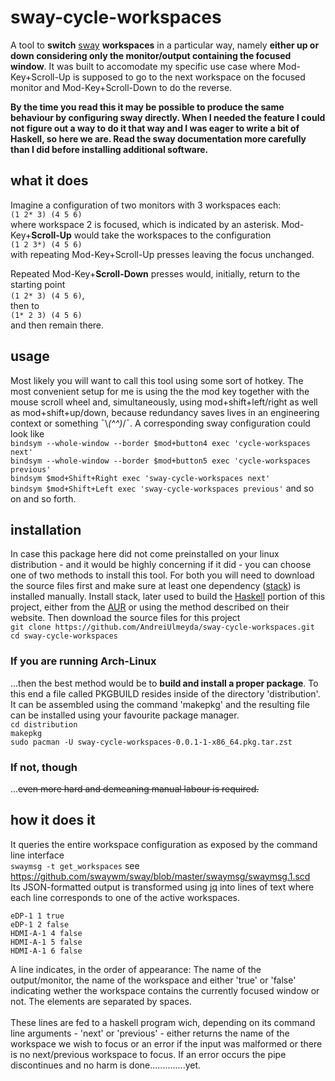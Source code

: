 # sway-cycle-workspaces
A tool to **switch** [sway](https://swaywm.org/) **workspaces** in a particular way, namely **either up or down considering only the monitor/output containing the focused window**.
It was built to accomodate my specific use case where Mod-Key+Scroll-Up is supposed to go to the next workspace on the focused monitor and Mod-Key+Scroll-Down to do the reverse.

**By the time you read this it may be possible to produce the same behaviour by configuring sway directly. When I needed the feature I could not figure out a way to do it that way and I was eager to write a bit of Haskell, so here we are. Read the sway documentation more carefully than I did before installing additional software.**

## what it does
Imagine a configuration of two monitors with 3 workspaces each:
<br/> `(1 2* 3) (4 5 6)`<br/>
where workspace 2 is focused, which is indicated by an asterisk.
Mod-Key+**Scroll-Up** would take the workspaces to the configuration
<br/>`(1 2 3*) (4 5 6)`<br/>
with repeating Mod-Key+Scroll-Up presses leaving the focus unchanged.

Repeated Mod-Key+**Scroll-Down** presses would, initially, return to the starting point
<br/>`(1 2* 3) (4 5 6)`,<br/>
then to
<br/>`(1* 2 3) (4 5 6)`<br/>
and then remain there.

## usage
Most likely you will want to call this tool using some sort of hotkey. The most convenient setup for
me is using the the mod key together with the mouse scroll wheel and, simultaneously, using mod+shift+left/right
as well as mod+shift+up/down, because redundancy saves lives in an engineering context or something ¯\\_(^^)_/¯.
A corresponding sway configuration could look like
<br/> `bindsym --whole-window --border $mod+button4 exec 'cycle-workspaces next'`
<br/> `bindsym --whole-window --border $mod+button5 exec 'cycle-workspaces previous'`
<br/> `bindsym $mod+Shift+Right exec 'sway-cycle-workspaces next'`
<br/> `bindsym $mod+Shift+Left exec 'sway-cycle-workspaces previous'`
and so on and so forth.

## installation
In case this package here did not come preinstalled on your linux distribution - and it would be highly concerning if it did - you can choose one of two methods to install this tool. For both you will need to download the source files first and make sure at least one dependency ([stack](https://docs.haskellstack.org/en/stable/README/)) is installed manually.
Install stack, later used to build the [Haskell](https://www.haskell.org/) portion of this project, either from the [AUR](https://wiki.archlinux.org/title/Arch_User_Repository) or using the method described on their website. Then download the source files for this project
<br/> `git clone https://github.com/AndreiUlmeyda/sway-cycle-workspaces.git`
<br/> `cd sway-cycle-workspaces`
### If you are running Arch-Linux
...then the best method would be to **build and install a proper package**. To this end a file called PKGBUILD resides inside of the directory 'distribution'. It can be assembled using the command 'makepkg' and the resulting file can be installed using your favourite package manager.
<br/> `cd distribution`
<br/> `makepkg`
<br/> `sudo pacman -U sway-cycle-workspaces-0.0.1-1-x86_64.pkg.tar.zst`

### **If not, though**
...~~even more hard and demeaning manual labour is required.~~

## how it does it
It queries the entire workspace configuration as exposed by the command line interface<br/>
`swaymsg -t get_workspaces` see https://github.com/swaywm/sway/blob/master/swaymsg/swaymsg.1.scd <br/>
Its JSON-formatted output is transformed using [jq](https://stedolan.github.io/jq/) into lines of text where each line corresponds to one of the active workspaces.
```
eDP-1 1 true
eDP-1 2 false
HDMI-A-1 4 false
HDMI-A-1 5 false
HDMI-A-1 6 false
```
A line indicates, in the order of appearance: The name of the output/monitor, the name of the workspace and either 'true' or 'false' indicating wether the workspace contains the currently focused window or not. The elements are separated by spaces.<br/><br/>
These lines are fed to a haskell program wich, depending on its command line arguments - 'next' or 'previous' - either returns the name of the workspace we wish to focus or an error if the input was malformed or there is no next/previous workspace to focus. If an error occurs the pipe discontinues and no harm is done..............yet.